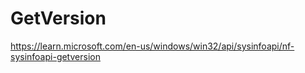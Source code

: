 # GetVersion

https://learn.microsoft.com/en-us/windows/win32/api/sysinfoapi/nf-sysinfoapi-getversion